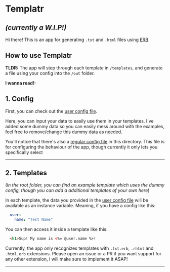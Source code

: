 # Templatr
## *(currently a W.I.P!)*

Hi there! This is an app for generating `.txt` and `.html` files using [ERB]("https://docs.ruby-lang.org/en/2.3.0/ERB.html").

## How to use Templatr

**TLDR:**
The app will step through each template in `/templates`, and generate a file using your config into the `/out` folder.

**I wanna read!:**
## 1. Config
First, you can check out the [user config file](/config/user_config.yml).

Here, you can input your data to easily use them in your templates.
I've added some dummy data so you can easily mess around with the examples, feel free to remove/change this dummy data as needed.

You'll notice that there's also a [regular config file](/config/confi.yml) in this directory.
This file is for configuring the behaviour of the app, though currently it only lets you specifically select

-----

## 2. Templates
*(In the root folder, you can find an example template which uses the dummy config, though you can add a additional templates of your own here*)

In each template, the data you provided in the [user config file](/config/user_config.yml) will be available as an instance variable.
Meaning, if you have a config like this:
```yaml
  user:
    name: "Test Name"
```
You can then access it inside a template like this:
```html
  <h1>Sup! My name is <%= @user.name %>!
```

Currently, the app only recognizes templates with `.txt.erb`, `.rhtml` and `.html.erb` extensions.
Please open an issue or a PR if you want support for any other extension, I will make sure to implement it ASAP!

-----
